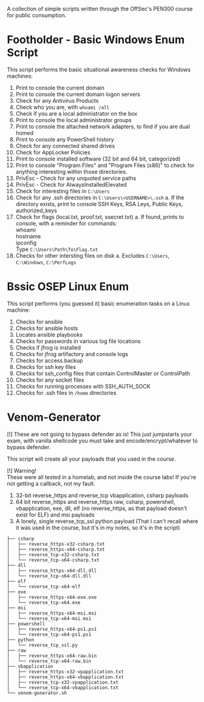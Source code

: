A collection of simple scripts written through the OffSec's PEN300 course for public consumption.

# Footholder - Basic Windows Enum Script

This script performs the basic situational awareness checks for Windows machines:

1. Print to console the current domain
2. Print to console the current domain logon servers
3. Check for any Antivirus Products
4. Check who you are, with `whoami /all`
5. Check if you are a local administrator on the box
6. Print to console the local administrator groups
7. Print to console the attached network adapters, to find if you are dual homed
8. Print to console any PowerShell history
9. Check for any connected shared drives
10. Check for AppLocker Policies
11. Print to console installed software (32 bit and 64 bit, categorized)
12. Print to console "Program Files" and "Program Files (x86)" to check for anything interesting within those directories.
13. PrivEsc - Check for any unquoted service paths
14. PrivEsc - Check for AlwaysInstalledElevated
15. Check for interesting files in `C:\Users`
16. Check for any .ssh directories in `C:\Users\<USERNAME>\.ssh`
    a. If the directory exists, print to console SSH Keys, RSA Leys, Public Keys, authorized_keys
17. Check for flags (local.txt, proof.txt, ssecret.txt)
    a. If found, prints to console, with a reminder for commands:
    <br />whoami
    <br />hostname
    <br />ipconfig
    <br />Type `C:\Users\Path\To\Flag.txt`
18. Checks for other intersting files on disk
    a. Excludes `C:\Users`, `C:\Windows`, `C:\PerfLogs`

# Bssic OSEP Linux Enum

This script performs (you guessed it) basic enumeration tasks on a Linux machine:

1. Checks for ansible
2. Checks for ansible hosts
3. Locates ansible playbooks
4. Checks for passwords in various log file locations
5. Checks if jfrog is installed
6. Checks for jfrog artifactory and console logs
7. Checks for access.backup
8. Checks for ssh key files
9. Checks for ssh_config files that contain ControlMaster or ControlPath
10. Checks for any socket files
11. Checks for running processes with SSH_AUTH_SOCK
12. Checks for .ssh files in `/home` directories

# Venom-Generator

[!] These are not going to bypass defender as is! This just jumpstarts your exam, with vanilla shellcode you must take and encode/encrypt/whatever to bypass defender.

This script will create all your payloads that you used in the course.

[!] Warning!
<br />These were all tested in a homelab, and not inside the course labs! If you're not getting a callback, not my fault.

1. 32-bit reverse_https and reverse_tcp vbapplication, csharp payloads
2. 64 bit reverse_https and reverse_https raw, csharp, powershell, vbapplication, exe, dll, elf (no reverse_https, as that payload doesn't exist for ELF) and msi payloads
3. A lonely, single reverse_tcp_ssl python payload (That I can't recall where it was used in the course, but it's in my notes, so it's in the script)

```
├── csharp
│   ├── reverse_https-x32-csharp.txt
│   ├── reverse_https-x64-csharp.txt
│   ├── reverse_tcp-x32-csharp.txt
│   └── reverse_tcp-x64-csharp.txt
├── dll
│   ├── reverse_https-x64-dll.dll
│   └── reverse_tcp-x64-dll.dll
├── elf
│   └── reverse_tcp-x64-elf
├── exe
│   ├── reverse_https-x64-exe.exe
│   └── reverse_tcp-x64.exe
├── msi
│   ├── reverse_https-x64-msi.msi
│   └── reverse_tcp-x64-msi.msi
├── powershell
│   ├── reverse_https-x64-ps1.ps1
│   └── reverse_tcp-x64-ps1.ps1
├── python
│   └── reverse_tcp_ssl.py
├── raw
│   ├── reverse_https-x64-raw.bin
│   └── reverse_tcp-x64-raw.bin
├── vbapplication
│   ├── reverse_https-x32-vpapplication.txt
│   ├── reverse_https-x64-vbapplication.txt
│   ├── reverse_tcp-x32-vpapplication.txt
│   └── reverse_tcp-x64-vbapplication.txt
└── venom-generator.sh
```